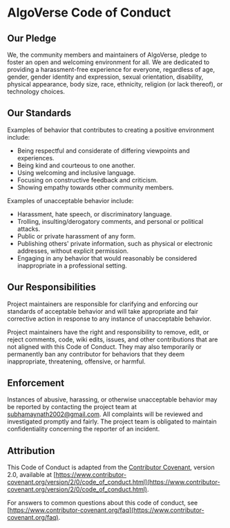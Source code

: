 # AlgoVerse Code of Conduct

## Our Pledge

We, the community members and maintainers of AlgoVerse, pledge to foster an open and welcoming environment for all. We are dedicated to providing a harassment-free experience for everyone, regardless of age, gender, gender identity and expression, sexual orientation, disability, physical appearance, body size, race, ethnicity, religion (or lack thereof), or technology choices.

## Our Standards

Examples of behavior that contributes to creating a positive environment include:

- Being respectful and considerate of differing viewpoints and experiences.
- Being kind and courteous to one another.
- Using welcoming and inclusive language.
- Focusing on constructive feedback and criticism.
- Showing empathy towards other community members.

Examples of unacceptable behavior include:

- Harassment, hate speech, or discriminatory language.
- Trolling, insulting/derogatory comments, and personal or political attacks.
- Public or private harassment of any form.
- Publishing others' private information, such as physical or electronic addresses, without explicit permission.
- Engaging in any behavior that would reasonably be considered inappropriate in a professional setting.

## Our Responsibilities

Project maintainers are responsible for clarifying and enforcing our standards of acceptable behavior and will take appropriate and fair corrective action in response to any instance of unacceptable behavior.

Project maintainers have the right and responsibility to remove, edit, or reject comments, code, wiki edits, issues, and other contributions that are not aligned with this Code of Conduct. They may also temporarily or permanently ban any contributor for behaviors that they deem inappropriate, threatening, offensive, or harmful.

## Enforcement

Instances of abusive, harassing, or otherwise unacceptable behavior may be reported by contacting the project team at subhamaynath2002@gmail.com. All complaints will be reviewed and investigated promptly and fairly. The project team is obligated to maintain confidentiality concerning the reporter of an incident.

## Attribution

This Code of Conduct is adapted from the [Contributor Covenant](https://www.contributor-covenant.org/), version 2.0, available at [https://www.contributor-covenant.org/version/2/0/code_of_conduct.html](https://www.contributor-covenant.org/version/2/0/code_of_conduct.html).

For answers to common questions about this code of conduct, see [https://www.contributor-covenant.org/faq](https://www.contributor-covenant.org/faq).

